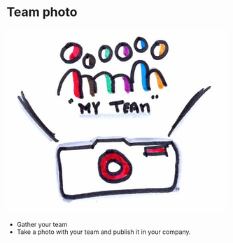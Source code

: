 # Team photo
![alt text](photos/Team_Photo.png)  
* Gather your team
* Take a photo with your team and publish it in your company.